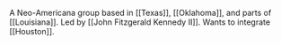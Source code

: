 A Neo-Americana group based in [[Texas]], [[Oklahoma]], and parts of [[Louisiana]]. Led by [[John Fitzgerald Kennedy II]]. Wants to integrate [[Houston]].